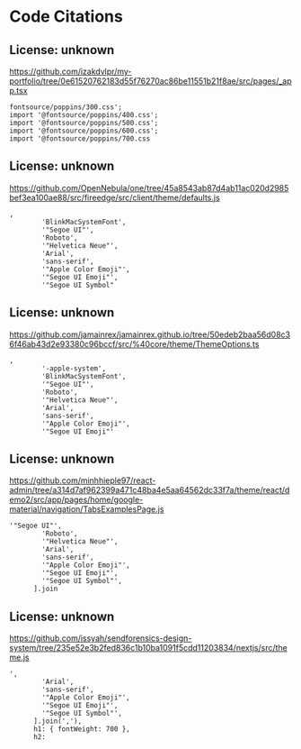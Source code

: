 # Code Citations

## License: unknown
https://github.com/izakdvlpr/my-portfolio/tree/0e61520762183d55f76270ac86be11551b21f8ae/src/pages/_app.tsx

```
fontsource/poppins/300.css';
import '@fontsource/poppins/400.css';
import '@fontsource/poppins/500.css';
import '@fontsource/poppins/600.css';
import '@fontsource/poppins/700.css
```


## License: unknown
https://github.com/OpenNebula/one/tree/45a8543ab87d4ab11ac020d2985bef3ea100ae88/src/fireedge/src/client/theme/defaults.js

```
,
        'BlinkMacSystemFont',
        '"Segoe UI"',
        'Roboto',
        '"Helvetica Neue"',
        'Arial',
        'sans-serif',
        '"Apple Color Emoji"',
        '"Segoe UI Emoji"',
        '"Segoe UI Symbol"
```


## License: unknown
https://github.com/jamainrex/jamainrex.github.io/tree/50edeb2baa56d08c36f46ab43d2e93380c96bccf/src/%40core/theme/ThemeOptions.ts

```
,
        '-apple-system',
        'BlinkMacSystemFont',
        '"Segoe UI"',
        'Roboto',
        '"Helvetica Neue"',
        'Arial',
        'sans-serif',
        '"Apple Color Emoji"',
        '"Segoe UI Emoji"'
```


## License: unknown
https://github.com/minhhieple97/react-admin/tree/a314d7af962399a471c48ba4e5aa64562dc33f7a/theme/react/demo2/src/app/pages/home/google-material/navigation/TabsExamplesPage.js

```
'"Segoe UI"',
        'Roboto',
        '"Helvetica Neue"',
        'Arial',
        'sans-serif',
        '"Apple Color Emoji"',
        '"Segoe UI Emoji"',
        '"Segoe UI Symbol"',
      ].join
```


## License: unknown
https://github.com/issyah/sendforensics-design-system/tree/235e52e3b2fed836c1b10ba1091f5cdd11203834/nextjs/src/theme.js

```
',
        'Arial',
        'sans-serif',
        '"Apple Color Emoji"',
        '"Segoe UI Emoji"',
        '"Segoe UI Symbol"',
      ].join(','),
      h1: { fontWeight: 700 },
      h2:
```

